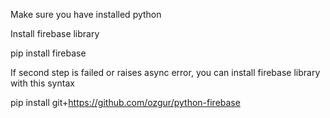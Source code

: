 Make sure you have installed python

Install firebase library


pip install firebase

If second step is failed or raises async error, you can install firebase library with this syntax


pip install git+https://github.com/ozgur/python-firebase
